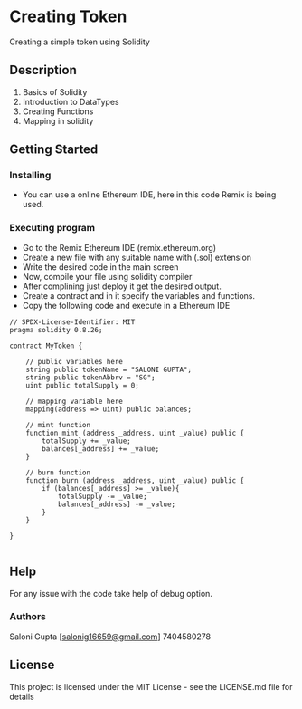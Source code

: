 # Creating Token

Creating a simple token using Solidity

## Description

1. Basics of Solidity
2. Introduction to DataTypes
3. Creating Functions 
4. Mapping in solidity

## Getting Started

### Installing

* You can use a online Ethereum IDE, here in this code Remix is being used.

### Executing program

* Go to the Remix Ethereum IDE (remix.ethereum.org)
* Create a new file with any suitable name with (.sol) extension
* Write the desired code in the main screen
* Now, compile your file using solidity compiler
* After complining just deploy it get the desired output.
* Create a contract and in it specify the variables and functions.
* Copy the following code and execute in a Ethereum IDE
``` Solidity
// SPDX-License-Identifier: MIT
pragma solidity 0.8.26;

contract MyToken {

    // public variables here
    string public tokenName = "SALONI GUPTA";
    string public tokenAbbrv = "SG";
    uint public totalSupply = 0;
    
    // mapping variable here
    mapping(address => uint) public balances;

    // mint function
    function mint (address _address, uint _value) public {
        totalSupply += _value;
        balances[_address] += _value;
    }

    // burn function
    function burn (address _address, uint _value) public {
        if (balances[_address] >= _value){
            totalSupply -= _value;
            balances[_address] -= _value;
        }
    }

}


```

## Help

For any issue with the code take help of debug option.

### Authors

Saloni Gupta
[salonig16659@gmail.com]
7404580278

## License

This project is licensed under the MIT License - see the LICENSE.md file for details

